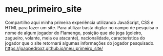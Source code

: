 # meu_primeiro_site
Compartilho aqui minha primeira experiência utilizando JavaScript, CSS e HTML para fazer um site.
 Para utilizar basta digitar no campo de pesquisa o nome de algum jogador do Flamengo, posição que ele joga (goleiro, zagueiro, volante, meia ou atacante), nacionalidade, característica do jogador que o site retornará algumas informações do jogador pesquisado. 
https://joaopedroxz.github.io/meu_primeiro_site/
